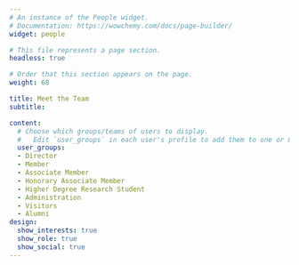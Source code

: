 ```yaml
---
# An instance of the People widget.
# Documentation: https://wowchemy.com/docs/page-builder/
widget: people

# This file represents a page section.
headless: true

# Order that this section appears on the page.
weight: 68

title: Meet the Team
subtitle:

content:
  # Choose which groups/teams of users to display.
  #   Edit `user_groups` in each user's profile to add them to one or more of these groups.
  user_groups:
  - Director
  - Member
  - Associate Member
  - Honorary Associate Member
  - Higher Degree Research Student
  - Administration
  - Visitors
  - Alumni
design:
  show_interests: true
  show_role: true
  show_social: true
---
```

